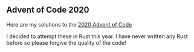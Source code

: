 ## Advent of Code 2020

Here are my solutions to the [2020 Advent of Code](https://adventofcode.com/2020)

I decided to attempt these in Rust this year. I have never written any Rust before so please forgive the quality of the code!
